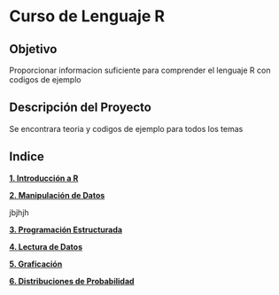 Curso de Lenguaje R
===================

Objetivo
--------

Proporcionar informacion suficiente para comprender el lenguaje R con codigos de ejemplo

Descripción del Proyecto
------------------------

Se encontrara teoria y codigos de ejemplo para todos los temas

Indice
------

**[1. Introducción a R][1]**

**[2. Manipulación de Datos][2]**

jbjhjh

**[3. Programación Estructurada][3]**

**[4. Lectura de Datos][4]**

**[5. Graficación][5]**

**[6. Distribuciones de Probabilidad][6]**

[1]: https://github.com/patoba/CursoR/tree/master/1_Introduccion_a_R '1. Introducción a R'
[2]: https://github.com/patoba/CursoR/tree/master/2_Manipulacion_de_Datos '2. Manipulación de Datos'
[3]: https://github.com/patoba/CursoR/tree/master/3_Programacion_Estructurada '3. Programación Estructurada'
[4]: https://github.com/patoba/CursoR/tree/master/4_Lectura_Datos '4. Lectura de Datos'
[5]: https://github.com/patoba/CursoR/tree/master/5_Graficacion '5. Graficación'
[6]: https://github.com/patoba/CursoR/tree/master/6_Distribuciones_de_Probabilidad '6. Distribuciones de Probabilidad'
